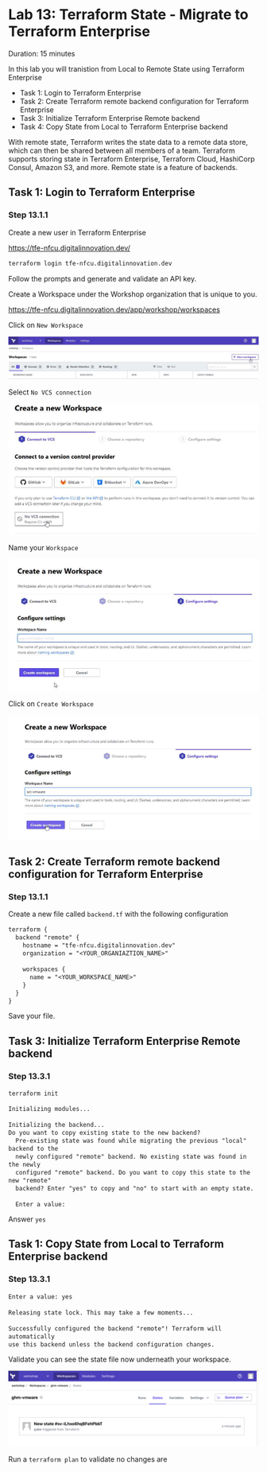 # Lab 13: Terraform State - Migrate to Terraform Enterprise

Duration: 15 minutes

In this lab you will tranistion from Local to Remote State using Terraform Enterprise

- Task 1: Login to Terraform Enterprise
- Task 2: Create Terraform remote backend configuration for Terraform Enterprise
- Task 3: Initialize Terraform Enterprise Remote backend
- Task 4: Copy State from Local to Terraform Enterprise backend

With remote state, Terraform writes the state data to a remote data store, which can then be shared between all members of a team. Terraform supports storing state in Terraform Enterprise, Terraform Cloud, HashiCorp Consul, Amazon S3, and more. Remote state is a feature of backends.

## Task 1: Login to Terraform Enterprise
### Step 13.1.1

Create a new user in Terraform Enterprise

https://tfe-nfcu.digitalinnovation.dev/

```sh
terraform login tfe-nfcu.digitalinnovation.dev 
```

Follow the prompts and generate and validate an API key.

Create a Workspace under the Workshop organization that is unique to you.

https://tfe-nfcu.digitalinnovation.dev/app/workshop/workspaces

Click on `New Workspace`

![](images/create_workspace1.png)

Select `No VCS connection`

![](images/create_workspace2.png)

Name your `Workspace`

![](images/create_workspace3.png)

Click on `Create Workspace`

![](images/create_workspace4.png)

## Task 2: Create Terraform remote backend configuration for Terraform Enterprise
### Step 13.1.1

Create a new file called `backend.tf` with the following configuration 

```hcl
terraform {
  backend "remote" {
    hostname = "tfe-nfcu.digitalinnovation.dev"
    organization = "<YOUR_ORGANIAZTION_NAME>"

    workspaces {
      name = "<YOUR_WORKSPACE_NAME>"
    }
  }
}
```
Save your file.

## Task 3: Initialize Terraform Enterprise Remote backend
### Step 13.3.1

```sh
terraform init
```
```text
Initializing modules...

Initializing the backend...
Do you want to copy existing state to the new backend?
  Pre-existing state was found while migrating the previous "local" backend to the
  newly configured "remote" backend. No existing state was found in the newly
  configured "remote" backend. Do you want to copy this state to the new "remote"
  backend? Enter "yes" to copy and "no" to start with an empty state.

  Enter a value:
```

Answer `yes` 

## Task 1: Copy State from Local to Terraform Enterprise backend
### Step 13.3.1

```text
Enter a value: yes

Releasing state lock. This may take a few moments...

Successfully configured the backend "remote"! Terraform will automatically
use this backend unless the backend configuration changes.

```

Validate you can see the state file now underneath your workspace.

![](images/tfe_state.png)

Run a `terraform plan` to validate no changes are 
